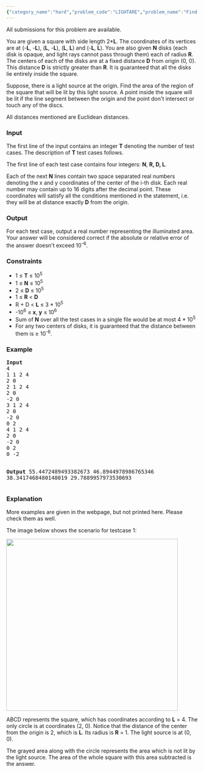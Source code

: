 ```yaml
---
{"category_name":"hard","problem_code":"LIGHTARE","problem_name":"Find Lighted Area","languages_supported":{"0":"C","1":"CPP14","2":"JAVA","3":"PYTH","4":"PYTH 3.5","5":"PYPY"},"max_timelimit":3.5,"source_sizelimit":50000,"problem_author":"admin2","problem_tester":null,"date_added":"18-12-2017","tags":{"0":"admin2","1":"geometry","2":"gwr17rol","3":"med"},"time":{"view_start_date":1516482000,"submit_start_date":1516482000,"visible_start_date":1516482000,"end_date":1735669800},"is_direct_submittable":false,"layout":"problem"}
---
```

<span class="solution-visible-txt">All submissions for this problem are available.</span><p>You are given a square with side length 2*<b>L</b>. The coordinates of its vertices are at (-<b>L</b>, -<b>L</b>), (<b>L</b>, -<b>L</b>), (<b>L</b>, <b>L</b>) and (-<b>L</b>, <b>L</b>). You are also given <b>N</b> disks (each disk is opaque, and light rays cannot pass through them) each of radius <b>R</b>. The centers of each of the disks are at a fixed distance <b>D</b> from origin (0, 0). This distance <b>D</b> is strictly greater than <b>R</b>. It is guaranteed that all the disks lie entirely inside the square.</p>

<p>Suppose, there is a light source at the origin. Find the area of the region of the square that will be lit by this light source. A point inside the square will be lit if the line segment between the origin and the point don't intersect or touch any of the discs.</p>

<p>All distances mentioned are Euclidean distances.</p>

<h3>Input</h3>
<p>The first line of the input contains an integer <b>T</b> denoting the number of test cases. The description of <b>T</b> test cases follows.</p>
<p>The first line of each test case contains four integers: <b>N</b>, <b>R, D, L</b>. </p>
<p>Each of the next <b>N</b> lines contain two space separated real numbers denoting the x and y coordinates of the center of the i-th disk. Each real number may contain up to 16 digits after the decimal point. These coordinates will satisfy all the conditions mentioned in the statement, i.e.
 they will be at distance exactly <b>D</b> from the origin.</p>

<h3>Output</h3>
<p>For each test case, output a real number representing the illuminated area. Your answer will be considered correct if the absolute or relative error of the answer doesn't exceed 10<sup>-6</sup>.</p>

<h3>Constraints</h3>
<ul>
<li>1 ≤ <b>T</b> ≤ 10<sup>5</sup></li>
<li>1 ≤ <b>N</b> ≤ 10<sup>5</sup></li>
<li>2 ≤ <b>D</b> ≤ 10<sup>5</sup></li>
<li>1 ≤ <b>R</b> < <b>D</b></li>
<li>R + D < <b>L</b> ≤ 3 * 10<sup>5</sup></li>
<li>-10<sup>6</sup> ≤ <b>x</b>, <b>y</b> ≤ 10<sup>6</sup></li>
<li>Sum of <b>N</b> over all the test cases in a single file would be at most 4 * 10<sup>5</sup></li> 
<li>For any two centers of disks, it is guaranteed that the distance between them is ≥ 10<sup>-6</sup>.
</ul>

<h3>Example</h3>
<pre>
<b>Input</b>
4
1 1 2 4
2 0
2 1 2 4
2 0
-2 0
3 1 2 4
2 0
-2 0
0 2
4 1 2 4
2 0
-2 0
0 2
0 -2

<b>Output</b>
55.4472489493382673
46.8944978986765346
38.3417468480148019
29.7889957973530693
</pre>

<h3>Explanation</h3>
<p>More examples are given in the webpage, but not printed here. Please check them as well.</p>

<p>The image below shows the scenario for testcase 1:</p>

<p>
<img src="https://codechef_shared.s3.amazonaws.com/download/upload/ACM17GWR/LIGHTARE.png" height="450"/>
</p>

<p>ABCD represents the square, which has coordinates according to <b>L</b> = 4. The only circle is at coordinates (2, 0). Notice that the distance of the center from the origin is 2, which is <b>L</b>. Its radius is <b>R</b> = 1. The light source is at (0, 0).</p>

<p>The grayed area along with the circle represents the area which is not lit by the light source. The area of the whole square with this area subtracted is the answer.</p>